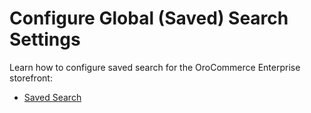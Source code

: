 <a id="configuration-guide-commerce-configuration-search"></a>

# Configure Global (Saved) Search Settings

Learn how to configure saved search for the OroCommerce Enterprise storefront:

* [Saved Search](saved-search.md)
